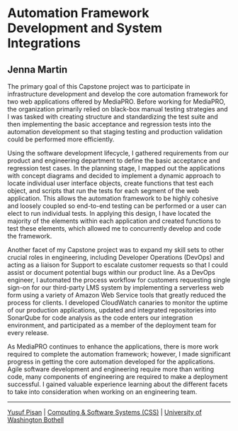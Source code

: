 # Automation Framework Development and System Integrations

## Jenna Martin

The primary goal of this Capstone project was to participate in infrastructure development and develop the core automation
framework for two web applications offered by MediaPRO. Before working for MediaPRO, the organization primarily relied
on black-box manual testing strategies and I was tasked with creating structure and standardizing the test suite and then
implementing the basic acceptance and regression tests into the automation development so that staging testing and
production validation could be performed more efficiently.

Using the software development lifecycle, I gathered requirements from our product and engineering department to define
the basic acceptance and regression test cases. In the planning stage, I mapped out the applications with concept diagrams
and decided to implement a dynamic approach to locate individual user interface objects, create functions that test each
object, and scripts that run the tests for each segment of the web application. This allows the automation framework to be
highly cohesive and loosely coupled so end-to-end testing can be performed or a user can elect to run individual tests. In
applying this design, I have located the majority of the elements within each application and created functions to test these
elements, which allowed me to concurrently develop and code the framework.

Another facet of my Capstone project was to expand my skill sets to other crucial roles in engineering, including Developer
Operations (DevOps) and acting as a liaison for Support to escalate customer requests so that I could assist or document
potential bugs within our product line. As a DevOps engineer, I automated the process workflow for customers requesting
single sign-on for our third-party LMS system by implementing a serverless web form using a variety of Amazon Web
Service tools that greatly reduced the process for clients. I developed CloudWatch canaries to monitor the uptime of our
production applications, updated and integrated repositories into SonarQube for code analysis as the code enters our
integration environment, and participated as a member of the deployment team for every release.

As MediaPRO continues to enhance the applications, there is more work required to complete the automation framework;
however, I made significant progress in getting the core automation developed for the applications. Agile software
development and engineering require more than writing code, many components of engineering are required to make a
deployment successful. I gained valuable experience learning about the different facets to take into consideration when working on an engineering team.

***

[Yusuf Pisan](https://pisanorg.github.io/yusuf/) | [Computing & Software Systems (CSS)](https://www.uwb.edu/css) | [University of Washington Bothell](https://www.uwb.edu/)
